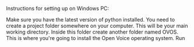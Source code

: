Instructions for setting up on Windows PC:

Make sure you have the latest version of python installed.
You need to create a project folder somewhere on your computer. This will be your main working directory. Inside this folder create another folder named OVOS. This is where you're going to install the Open Voice operating system. Run 
